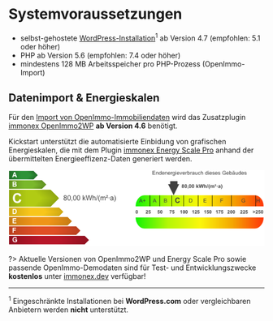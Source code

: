 # Systemvoraussetzungen

- selbst-gehostete [WordPress-Installation](https://de.wordpress.org/download/)<sup>1</sup> ab Version 4.7 (empfohlen: 5.1 oder höher)
- PHP ab Version 5.6 (empfohlen: 7.4 oder höher)
- mindestens 128 MB Arbeitsspeicher pro PHP-Prozess (OpenImmo-Import)

## Datenimport & Energieskalen

Für den [Import von OpenImmo-Immobiliendaten](schnellstart/import) wird das Zusatzplugin [immonex OpenImmo2WP](https://plugins.inveris.de/de/shop/immonex-openimmo2wp) **ab Version 4.6** benötigt.

Kickstart unterstützt die automatisierte Einbidung von grafischen Energieskalen, die mit dem Plugin [immonex Energy Scale Pro](https://plugins.inveris.de/de/shop/immonex-energy-scale-pro) anhand der übermittelten Energieeffizenz-Daten generiert werden.

![Energy Scale Pro Energieskalen](assets/scst-esp.png)

?> Aktuelle Versionen von OpenImmo2WP und Energy Scale Pro sowie passende OpenImmo-Demodaten sind für Test- und Entwicklungszwecke **kostenlos** unter [immonex.dev](https://immonex.dev/) verfügbar!

---

<sup>1</sup> Eingeschränkte Installationen bei **WordPress.com** oder vergleichbaren Anbietern werden **nicht** unterstützt.